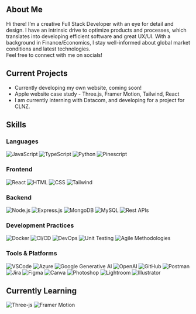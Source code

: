 <!---![Animated Banner](https://github.com/cyy963/cyy963/blob/main/git%20banner.png)--->







## About Me

Hi there! I’m a creative Full Stack Developer with an eye for detail and design. I have an intrinsic drive to optimize products and processes, which translates into developing efficient software and great UX/UI.
With a background in Finance/Economics, I stay well-informed about global market conditions and latest technologies.
<br/>Feel free to connect with me on socials!

## Current Projects

-  Currently developing my own website, coming soon!
-  Apple website case study - Three.js, Framer Motion, Tailwind, React
-  I am currently interning with Datacom, and developing for a project for CLNZ.

## Skills

### Languages
![JavaScript](https://img.shields.io/badge/JavaScript-ES6+-F7DF1E?style=for-the-badge&logo=javascript)
![TypeScript](https://img.shields.io/badge/TypeScript-3178C6?style=for-the-badge&logo=typescript&logoColor=white)
![Python](https://img.shields.io/badge/Python-56595c?style=for-the-badge&logo=python)
![Pinescript](https://img.shields.io/badge/Pinescript-00c50d?style=for-the-badge&logo=illustrator&logoColor=white)

### Frontend
![React](https://img.shields.io/badge/React-20232A?style=for-the-badge&logo=react&logoColor=61DAFB)
![HTML](https://img.shields.io/badge/HTML-E34F26?style=for-the-badge&logo=html5&logoColor=white)
![CSS](https://img.shields.io/badge/CSS-1572B6?style=for-the-badge&logo=css3&logoColor=white)
![Tailwind](https://img.shields.io/badge/Tailwind-0079c5?style=for-the-badge&logo=tailwind&logoColor=white)

### Backend
![Node.js](https://img.shields.io/badge/Node.js-43853D?style=for-the-badge&logo=node.js&logoColor=white)
![Express.js](https://img.shields.io/badge/Express.js-404D59?style=for-the-badge&logo=express&logoColor=white)
![MongoDB](https://img.shields.io/badge/MongoDB-4EA94B?style=for-the-badge&logo=mongodb&logoColor=white)
![MySQL](https://img.shields.io/badge/MySQL-4479A1?style=for-the-badge&logo=mysql&logoColor=white)
![Rest APIs](https://img.shields.io/badge/Rest-APIs-4479A1?style=for-the-badge&logo=APIs&logoColor=white)

### Development Practices
![Docker](https://img.shields.io/badge/Docker-2496ED?style=for-the-badge&logo=docker&logoColor=white)
![CI/CD](https://img.shields.io/badge/CI/CD-2496ED?style=for-the-badge&logo=CI/CD&logoColor=white)
![DevOps](https://img.shields.io/badge/DevOps-2496ED?style=for-the-badge&logo=devops&logoColor=white)
![Unit Testing](https://img.shields.io/badge/Unit-Testing-2496ED?style=for-the-badge&logo=unit-testing&logoColor=white)
![Agile Methodologies](https://img.shields.io/badge/Agile-Methodologies-2496ED?style=for-the-badge&logo=agile-methodologies&logoColor=white)


### Tools & Platforms
![VSCode](https://img.shields.io/badge/VSCode-412991?style=for-the-badge&logo=vscode&logoColor=white)
![Azure](https://img.shields.io/badge/Azure-0078D4?style=for-the-badge&logo=microsoft-azure&logoColor=white)
![Google Generative AI](https://img.shields.io/badge/Google%20Generative%20AI-4285F4?style=for-the-badge&logo=google&logoColor=white)
![OpenAI](https://img.shields.io/badge/OpenAI-412991?style=for-the-badge&logo=openai&logoColor=white)
![GitHub](https://img.shields.io/badge/GitHub-181717?style=for-the-badge&logo=github&logoColor=white)
![Postman](https://img.shields.io/badge/Postman-FF6C37?style=for-the-badge&logo=postman&logoColor=white)
![Jira](https://img.shields.io/badge/Jira-0052CC?style=for-the-badge&logo=jira&logoColor=white)
![Figma](https://img.shields.io/badge/Figma-F24E1E?style=for-the-badge&logo=figma&logoColor=white)
![Canva](https://img.shields.io/badge/Canva-9639e5?style=for-the-badge&logo=canva&logoColor=white)
![Photoshop](https://img.shields.io/badge/Photoshop-003cc5?style=for-the-badge&logo=photoshop&logoColor=white)
![Lightroom](https://img.shields.io/badge/Lightroom-003cc5?style=for-the-badge&logo=lightroom&logoColor=white)
![Illustrator](https://img.shields.io/badge/Illustrator-F24E1E?style=for-the-badge&logo=illustrator&logoColor=white)

## Currently Learning

![Three-js](https://img.shields.io/badge/Three-js-232F3E?style=for-the-badge&logo=amazon-Three-js&logoColor=white)
![Framer Motion](https://img.shields.io/badge/Framer%20Motion-4285F4?style=for-the-badge&logo=amazon-Framer-Motion&logoColor=white)
